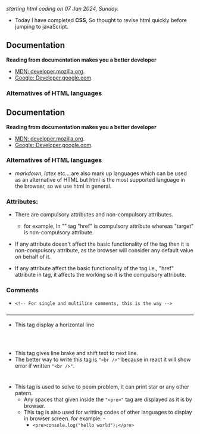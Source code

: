 *starting html coding on 07 Jan 2024, Sunday.*
-   Today I have completed **CSS**, So thought to revise html quickly before jumping to javaScript.

## Documentation
**Reading from documentation makes you a better developer**
- [MDN: developer.mozilla.org](https://developer.mozilla.org/en-US/docs/Web/HTML).
- [Google: Developer.google.com](https://developers.google.com/apps-script/guides/html).

### Alternatives of HTML languages
## Documentation
**Reading from documentation makes you a better developer**
- [MDN: developer.mozilla.org](https://developer.mozilla.org/en-US/docs/Web/HTML).
- [Google: Developer.google.com](https://developers.google.com/apps-script/guides/html).

### Alternatives of HTML languages
- *markdown*, *latex* etc... are also mark up languages which can be used as an alternative of HTML but html is the most supported language in the browser, so we use html in general.

### Attributes:
-   There are compulsory attributes and non-compulsory attributes.
    - for example, In "<a>" tag "href" is compulsory attribute whereas "target" is non-compulsory attribute.

- If any attribute doesn't affect the basic functionality of the tag then it is non-compulsory attribute, as the browser will consider any default value on behalf of it.

- If any attribute affect the basic functionality of the tag i.e., "href" attribute in <a> tag, it affects the working so it is the compulsory attribute.

### Comments
-  ```<!-- For single and multiline comments, this is the way -->```

### <hr>
- This tag display a horizontal line

### <br />
- This tag gives line brake and shift text to next line.
- The better way to write this tag is ```"<br />"``` because in react it will show error if written ```"<br />"```.

### <pre>
- This tag is used to solve to peom problem, it can print star or any other patern.
    - Any spaces that given inside the ```"<pre>"``` tag are displayed as it is by browser.
    - This tag is also used for writting codes of other languages to display in browser screen. for example: -
        - ```<pre>console.log("hello world");</pre>```



